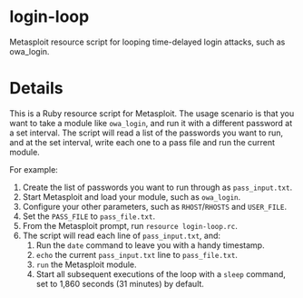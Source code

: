 # login-loop
Metasploit resource script for looping time-delayed login attacks, such as owa_login.

# Details
This is a Ruby resource script for Metasploit. The usage scenario is that you want to take a module like `owa_login`, and run it with a different password at a set interval. The script will read a list of the passwords you want to run, and at the set interval, write each one to a pass file and run the current module.

For example:
  1. Create the list of passwords you want to run through as `pass_input.txt`.
  2. Start Metasploit and load your module, such as `owa_login`.
  3. Configure your other parameters, such as `RHOST`/`RHOSTS` and `USER_FILE`.
  4. Set the `PASS_FILE` to `pass_file.txt`.
  5. From the Metasploit prompt, run `resource login-loop.rc`.
  6. The script will read each line of `pass_input.txt`, and:
     1. Run the `date` command to leave you with a handy timestamp.
     2. `echo` the current `pass_input.txt` line to `pass_file.txt`.
     3. `run` the Metasploit module.
     4. Start all subsequent executions of the loop with a `sleep` command, set to 1,860 seconds (31 minutes) by default.

